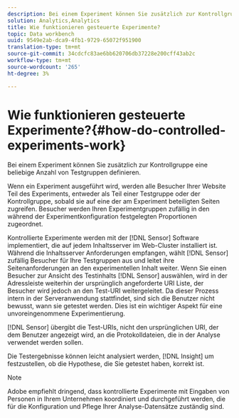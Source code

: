 ```yaml
---
description: Bei einem Experiment können Sie zusätzlich zur Kontrollgruppe eine beliebige Anzahl von Testgruppen definieren.
solution: Analytics,Analytics
title: Wie funktionieren gesteuerte Experimente?
topic: Data workbench
uuid: 9549e2ab-dca9-4fb1-9729-65072f951900
translation-type: tm+mt
source-git-commit: 34cdcfc83ae6bb620706db37228e200cff43ab2c
workflow-type: tm+mt
source-wordcount: '265'
ht-degree: 3%

---
```



# Wie funktionieren gesteuerte Experimente?{#how-do-controlled-experiments-work}

Bei einem Experiment können Sie zusätzlich zur Kontrollgruppe eine beliebige Anzahl von Testgruppen definieren.

Wenn ein Experiment ausgeführt wird, werden alle Besucher Ihrer Website Teil des Experiments, entweder als Teil einer Testgruppe oder der Kontrollgruppe, sobald sie auf eine der am Experiment beteiligten Seiten zugreifen. Besucher werden Ihren Experimentgruppen zufällig in den während der Experimentkonfiguration festgelegten Proportionen zugeordnet.

Kontrollierte Experimente werden mit der [!DNL Sensor] Software implementiert, die auf jedem Inhaltsserver im Web-Cluster installiert ist. Während die Inhaltsserver Anforderungen empfangen, wählt [!DNL Sensor] zufällig Besucher für Ihre Testgruppen aus und leitet ihre Seitenanforderungen an den experimentellen Inhalt weiter. Wenn Sie einen Besucher zur Ansicht des Testinhalts [!DNL Sensor] auswählen, wird in der Adressleiste weiterhin der ursprünglich angeforderte URI Liste, der Besucher wird jedoch an den Test-URI weitergeleitet. Da dieser Prozess intern in der Serveranwendung stattfindet, sind sich die Benutzer nicht bewusst, wann sie getestet werden. Dies ist ein wichtiger Aspekt für eine unvoreingenommene Experimentierung.

[!DNL Sensor] übergibt die Test-URIs, nicht den ursprünglichen URI, der dem Benutzer angezeigt wird, an die Protokolldateien, die in der Analyse verwendet werden sollen.

Die Testergebnisse können leicht analysiert werden, [!DNL Insight] um festzustellen, ob die Hypothese, die Sie getestet haben, korrekt ist.

>[!NOTE]
>
>Adobe empfiehlt dringend, dass kontrollierte Experimente mit Eingaben von Personen in Ihrem Unternehmen koordiniert und durchgeführt werden, die für die Konfiguration und Pflege Ihrer Analyse-Datensätze zuständig sind.

